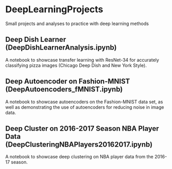 # DeepLearningProjects
Small projects and analyses to practice with deep learning methods

## Deep Dish Learner (DeepDishLearnerAnalysis.ipynb)
A notebook to showcase transfer learning with ResNet-34 for accurately classifying pizza images (Chicago Deep Dish and New York Style).

## Deep Autoencoder on Fashion-MNIST (DeepAutoencoders_fMNIST.ipynb)
A notebook to showcase autoencoders on the Fashion-MNIST data set, as well as demonstrating the use of autoencoders for reducing noise in image data.

## Deep Cluster on 2016-2017 Season NBA Player Data (DeepClusteringNBAPlayers20162017.ipynb)
A notebook to showcase deep clustering on NBA player data from the 2016-17 season.
